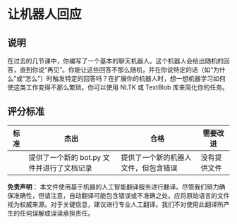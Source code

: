 # 让机器人回应

## 说明

在过去的几节课中，你编写了一个基本的聊天机器人。这个机器人会给出随机的回答，直到你说“再见”。你能让这些回答不那么随机，并在你说特定的话（如“为什么”或“怎么”）时触发特定的回答吗？在扩展你的机器人时，想一想机器学习如何使这类工作变得不那么繁琐。你可以使用 NLTK 或 TextBlob 库来简化你的任务。

## 评分标准

| 标准   | 杰出                                          | 合格                                            | 需要改进               |
| ------ | --------------------------------------------- | ----------------------------------------------- | ---------------------- |
|        | 提供了一个新的 bot.py 文件并进行了文档记录   | 提供了一个新的机器人文件，但包含错误           | 没有提供文件           |

**免责声明**：
本文件使用基于机器的人工智能翻译服务进行翻译。尽管我们努力确保准确性，但请注意，自动翻译可能包含错误或不准确之处。应将原始语言的文件视为权威来源。对于关键信息，建议进行专业人工翻译。我们不对使用此翻译所产生的任何误解或误读承担责任。